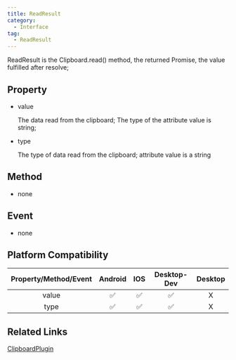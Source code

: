```yaml
---
title: ReadResult
category:
  - Interface
tag:
  - ReadResult
---
```


ReadResult is the Clipboard.read() method, the returned Promise, the value fulfilled after resolve;


## Property

  - value

    The data read from the clipboard;
    The type of the attribute value is string;

  - type
  
    The type of data read from the clipboard;
    attribute value is a string

## Method

  - none


## Event

  - none


## Platform Compatibility

| Property/Method/Event  | Android | IOS | Desktop-Dev | Desktop |
|:----------------------:|:-------:|:---:|:-----------:|:-------:|
| value                  | ✅      | ✅  | ✅          | X      |
| type                   | ✅      | ✅  | ✅          | X      |

## Related Links
[ClipboardPlugin](../../plugin/clipboard/index.md)


